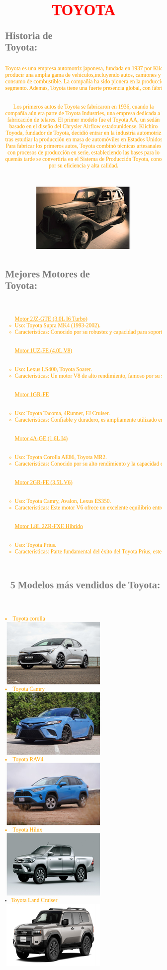 <html>
<head>
<title>TOYOTA</title>
<font color="grey" size=4 face="Gill Sans Ultra Bold Condensed"><script languaje="java/script" type="text/javascript">
  var nombre=prompt("Ingrese su nombre","")
  document.write("Hola"+ " "+nombre)
</script></font>
</head>
<body background="fondo.jpg">
<pre>

<font size=7 color="red" face="tahoma"><b><center>TOYOTA</center></b></font>
<font size=4 color="orange" face="Cooper Black">
<font size=6 color="grey" face="Comic Sans MS"><b>Historia de Toyota:</b></font>

<center>Toyota es una empresa automotriz japonesa, fundada en 1937 por Kiichiro Toyoda. Es una de las mayores compañías automotrices del mundo, conocida por 
producir una amplia gama de vehículos,incluyendo autos, camiones y SUVs. Toyota es reconocida por su enfoque en la calidad, durabilidad y eficiencia en el 
consumo de combustible. La compañía ha sido pionera en la producción de vehículos híbridos, siendo el Toyota Prius uno de los modelos más conocidos en este 
segmento. Además, Toyota tiene una fuerte presencia global, con fábricas y centros de investigación en varios países.

Los primeros autos de Toyota se fabricaron en 1936, cuando la compañía aún era parte de Toyota Industries, una empresa dedicada a la fabricación de telares. 
El primer modelo fue el Toyota AA, un sedán basado en el diseño del Chrysler Airflow estadounidense. Kiichiro Toyoda, fundador de Toyota, decidió entrar en 
la industria automotriz tras estudiar la producción en masa de automóviles en Estados Unidos. Para fabricar los primeros autos, Toyota combinó técnicas artesanales
con procesos de producción en serie, estableciendo las bases para lo quemás tarde se convertiría en el Sistema de Producción Toyota, conocido por su eficiencia y alta calidad.


  <img src="historia.jpg" width=300 height=200></img> </center> 


<font size=6 color="grey" face="Comic Sans MS"><b>Mejores Motores de Toyota:</b></font>
<ul type=circle>
<u>Motor 2JZ-GTE (3.0L I6 Turbo)</u>
<li>Uso: Toyota Supra MK4 (1993-2002).
<li>Características: Conocido por su robustez y capacidad para soportar alta potencia con modificaciones. Es uno de los motores más icónicos en la comunidad automotriz.

<u>Motor 1UZ-FE (4.0L V8)</u>
<li>Uso: Lexus LS400, Toyota Soarer.
<li>Características: Un motor V8 de alto rendimiento, famoso por su suavidad, durabilidad y capacidad para rendir a alto nivel durante muchos años.

<u>Motor 1GR-FE</u>
<li>Uso: Toyota Tacoma, 4Runner, FJ Cruiser.
<li>Características: Confiable y duradero, es ampliamente utilizado en vehículos todoterreno y camionetas, ofreciendo un buen equilibrio entre potencia y eficiencia.

<u>Motor 4A-GE (1.6L I4)</u>
<li>Uso: Toyota Corolla AE86, Toyota MR2.
<li>Características: Conocido por su alto rendimiento y la capacidad de girar a altas revoluciones, fue un favorito en los autos deportivos compactos.

<u>Motor 2GR-FE (3.5L V6)</u>
<li>Uso: Toyota Camry, Avalon, Lexus ES350.
<li>Características: Este motor V6 ofrece un excelente equilibrio entre potencia y eficiencia de combustible, siendo una opción popular en sedanes y SUVs.

<u>Motor 1.8L 2ZR-FXE Híbrido</u>
<li>Uso: Toyota Prius.
<li>Características: Parte fundamental del éxito del Toyota Prius, este motor híbrido es conocido por su eficiencia en el consumo de combustible y bajas emisiones.
</ul>

<font size=6 color="grey" face="Comic Sans MS"><marquee behavior="alternate"><b>5 Modelos más vendidos de Toyota:</b><ol></marquee></font>
<li>Toyota corolla
 <img src="corolla.jpg" width=300 height=200></img> </center> 
<li>Toyota Camry
 <img src="camry.jpg" width=300 height=200></img> </center> 
<li>Toyota RAV4
 <img src="rav.jpg" width=300 height=200></img> </center> 
<li>Toyota Hilux
 <img src="hilux.jpg" width=300 height=200></img> </center> 
<li>Toyota Land Cruiser
 <img src="land.jpg" width=300 height=200></img> </center> 
<ol>
</font>
                      
